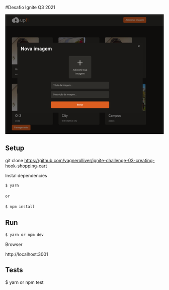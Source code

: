 #Desafio Ignite Q3 2021

![](src/assets/preview.png)

## Setup

git clone https://github.com/vagnerolliver/ignite-challenge-03-creating-hook-shopping-cart

Instal dependencies

```bash
$ yarn

or

$ npm install
```

## Run


```bash
$ yarn or npm dev
````

Browser

http://localhost:3001

## Tests
$ yarn or npm test
